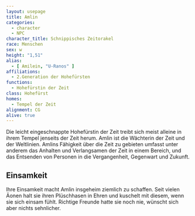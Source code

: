 ```yaml
---
layout: usepage
title: Amlin
categories:
  - character
  - NPC
character_title: Schnippisches Zeitorakel
race: Menschen
sex: w
height: "1,51"
alias:
  - [ Amilein, "U-Ranos" ]
affiliations:
  - 2.Generation der Hohefürsten
functions:
  - Hohefürstin der Zeit
class: Hohefürst
homes:
  - Tempel der Zeit
alignment: CG
alive: true
---
```


Die leicht eingeschnappte Hohefürstin der Zeit treibt sich meist alleine in ihrem Tempel jenseits der Zeit herum. Amlin
ist die Wächterin der Zeit und der Weltlinien. Amlins Fähigkeit über die Zeit zu gebieten umfasst unter anderem das
Anhalten und Verlangsamen der Zeit in einem Bereich, und das Entsenden von Personen in die Vergangenheit, Gegenwart und
Zukunft.

<!--more-->

## Einsamkeit

Ihre Einsamkeit macht Amlin insgeheim ziemlich zu schaffen. Seit vielen Äonen halt sie ihren Plüschhasen in Ehren und
kuschelt mit diesem, wenn sie sich einsam fühlt. Richtige Freunde hatte sie noch nie, wünscht sich aber nichts
sehnlicher.